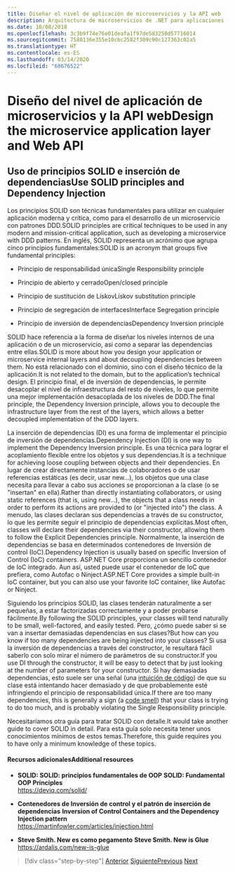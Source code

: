 ```yaml
---
title: Diseñar el nivel de aplicación de microservicios y la API web
description: Arquitectura de microservicios de .NET para aplicaciones .NET en contenedor | Una breve mención de los principios SOLID para diseñar el nivel de aplicación.
ms.date: 10/08/2018
ms.openlocfilehash: 3c3b9f74e76e01deafa1f97de5d3250d57716014
ms.sourcegitcommit: 7588136e355e10cbc2582f389c90c127363c02a5
ms.translationtype: HT
ms.contentlocale: es-ES
ms.lasthandoff: 03/14/2020
ms.locfileid: "68676522"
---
```

# <a name="design-the-microservice-application-layer-and-web-api"></a><span data-ttu-id="4c0be-103">Diseño del nivel de aplicación de microservicios y la API web</span><span class="sxs-lookup"><span data-stu-id="4c0be-103">Design the microservice application layer and Web API</span></span>

## <a name="use-solid-principles-and-dependency-injection"></a><span data-ttu-id="4c0be-104">Uso de principios SOLID e inserción de dependencias</span><span class="sxs-lookup"><span data-stu-id="4c0be-104">Use SOLID principles and Dependency Injection</span></span>

<span data-ttu-id="4c0be-105">Los principios SOLID son técnicas fundamentales para utilizar en cualquier aplicación moderna y crítica, como para el desarrollo de un microservicio con patrones DDD.</span><span class="sxs-lookup"><span data-stu-id="4c0be-105">SOLID principles are critical techniques to be used in any modern and mission-critical application, such as developing a microservice with DDD patterns.</span></span> <span data-ttu-id="4c0be-106">En inglés, SOLID representa un acrónimo que agrupa cinco principios fundamentales:</span><span class="sxs-lookup"><span data-stu-id="4c0be-106">SOLID is an acronym that groups five fundamental principles:</span></span>

- <span data-ttu-id="4c0be-107">Principio de responsabilidad única</span><span class="sxs-lookup"><span data-stu-id="4c0be-107">Single Responsibility principle</span></span>

- <span data-ttu-id="4c0be-108">Principio de abierto y cerrado</span><span class="sxs-lookup"><span data-stu-id="4c0be-108">Open/closed principle</span></span>

- <span data-ttu-id="4c0be-109">Principio de sustitución de Liskov</span><span class="sxs-lookup"><span data-stu-id="4c0be-109">Liskov substitution principle</span></span>

- <span data-ttu-id="4c0be-110">Principio de segregación de interfaces</span><span class="sxs-lookup"><span data-stu-id="4c0be-110">Interface Segregation principle</span></span>

- <span data-ttu-id="4c0be-111">Principio de inversión de dependencias</span><span class="sxs-lookup"><span data-stu-id="4c0be-111">Dependency Inversion principle</span></span>

<span data-ttu-id="4c0be-112">SOLID hace referencia a la forma de diseñar los niveles internos de una aplicación o de un microservicio, así como a separar las dependencias entre ellas.</span><span class="sxs-lookup"><span data-stu-id="4c0be-112">SOLID is more about how you design your application or microservice internal layers and about decoupling dependencies between them.</span></span> <span data-ttu-id="4c0be-113">No está relacionado con el dominio, sino con el diseño técnico de la aplicación.</span><span class="sxs-lookup"><span data-stu-id="4c0be-113">It is not related to the domain, but to the application’s technical design.</span></span> <span data-ttu-id="4c0be-114">El principio final, el de inversión de dependencias, le permite desacoplar el nivel de infraestructura del resto de niveles, lo que permite una mejor implementación desacoplada de los niveles de DDD.</span><span class="sxs-lookup"><span data-stu-id="4c0be-114">The final principle, the Dependency Inversion principle, allows you to decouple the infrastructure layer from the rest of the layers, which allows a better decoupled implementation of the DDD layers.</span></span>

<span data-ttu-id="4c0be-115">La inserción de dependencias (DI) es una forma de implementar el principio de inversión de dependencias.</span><span class="sxs-lookup"><span data-stu-id="4c0be-115">Dependency Injection (DI) is one way to implement the Dependency Inversion principle.</span></span> <span data-ttu-id="4c0be-116">Es una técnica para lograr el acoplamiento flexible entre los objetos y sus dependencias.</span><span class="sxs-lookup"><span data-stu-id="4c0be-116">It is a technique for achieving loose coupling between objects and their dependencies.</span></span> <span data-ttu-id="4c0be-117">En lugar de crear directamente instancias de colaboradores o de usar referencias estáticas (es decir, usar new...), los objetos que una clase necesita para llevar a cabo sus acciones se proporcionan a la clase (o se "insertan" en ella).</span><span class="sxs-lookup"><span data-stu-id="4c0be-117">Rather than directly instantiating collaborators, or using static references (that is, using new…), the objects that a class needs in order to perform its actions are provided to (or "injected into") the class.</span></span> <span data-ttu-id="4c0be-118">A menudo, las clases declaran sus dependencias a través de su constructor, lo que les permite seguir el principio de dependencias explícitas.</span><span class="sxs-lookup"><span data-stu-id="4c0be-118">Most often, classes will declare their dependencies via their constructor, allowing them to follow the Explicit Dependencies principle.</span></span> <span data-ttu-id="4c0be-119">Normalmente, la inserción de dependencias se basa en determinados contenedores de Inversión de control (IoC).</span><span class="sxs-lookup"><span data-stu-id="4c0be-119">Dependency Injection is usually based on specific Inversion of Control (IoC) containers.</span></span> <span data-ttu-id="4c0be-120">ASP.NET Core proporciona un sencillo contenedor de IoC integrado. Aun así, usted puede usar el contenedor de IoC que prefiera, como Autofac o Ninject.</span><span class="sxs-lookup"><span data-stu-id="4c0be-120">ASP.NET Core provides a simple built-in IoC container, but you can also use your favorite IoC container, like Autofac or Ninject.</span></span>

<span data-ttu-id="4c0be-121">Siguiendo los principios SOLID, las clases tenderán naturalmente a ser pequeñas, a estar factorizadas correctamente y a poder probarse fácilmente.</span><span class="sxs-lookup"><span data-stu-id="4c0be-121">By following the SOLID principles, your classes will tend naturally to be small, well-factored, and easily tested.</span></span> <span data-ttu-id="4c0be-122">Pero, ¿cómo puede saber si se van a insertar demasiadas dependencias en sus clases?</span><span class="sxs-lookup"><span data-stu-id="4c0be-122">But how can you know if too many dependencies are being injected into your classes?</span></span> <span data-ttu-id="4c0be-123">Si usa la inversión de dependencias a través del constructor, le resultará fácil saberlo con solo mirar el número de parámetros de su constructor.</span><span class="sxs-lookup"><span data-stu-id="4c0be-123">If you use DI through the constructor, it will be easy to detect that by just looking at the number of parameters for your constructor.</span></span> <span data-ttu-id="4c0be-124">Si hay demasiadas dependencias, esto suele ser una señal (una [intuición de código](https://deviq.com/code-smells/)) de que su clase está intentando hacer demasiado y de que probablemente esté infringiendo el principio de responsabilidad única.</span><span class="sxs-lookup"><span data-stu-id="4c0be-124">If there are too many dependencies, this is generally a sign (a [code smell](https://deviq.com/code-smells/)) that your class is trying to do too much, and is probably violating the Single Responsibility principle.</span></span>

<span data-ttu-id="4c0be-125">Necesitaríamos otra guía para tratar SOLID con detalle.</span><span class="sxs-lookup"><span data-stu-id="4c0be-125">It would take another guide to cover SOLID in detail.</span></span> <span data-ttu-id="4c0be-126">Para esta guía solo necesita tener unos conocimientos mínimos de estos temas.</span><span class="sxs-lookup"><span data-stu-id="4c0be-126">Therefore, this guide requires you to have only a minimum knowledge of these topics.</span></span>

#### <a name="additional-resources"></a><span data-ttu-id="4c0be-127">Recursos adicionales</span><span class="sxs-lookup"><span data-stu-id="4c0be-127">Additional resources</span></span>

- <span data-ttu-id="4c0be-128">**SOLID: SOLID: principios fundamentales de OOP** </span><span class="sxs-lookup"><span data-stu-id="4c0be-128">**SOLID: Fundamental OOP Principles** </span></span>\
  <https://deviq.com/solid/>

- <span data-ttu-id="4c0be-129">**Contenedores de Inversión de control y el patrón de inserción de dependencias** </span><span class="sxs-lookup"><span data-stu-id="4c0be-129">**Inversion of Control Containers and the Dependency Injection pattern** </span></span>\
  <https://martinfowler.com/articles/injection.html>

- <span data-ttu-id="4c0be-130">**Steve Smith. New es como pegamento** </span><span class="sxs-lookup"><span data-stu-id="4c0be-130">**Steve Smith. New is Glue** </span></span>\
  <https://ardalis.com/new-is-glue>

> [!div class="step-by-step"]
> <span data-ttu-id="4c0be-131">[Anterior](nosql-database-persistence-infrastructure.md)
> [Siguiente](microservice-application-layer-implementation-web-api.md)</span><span class="sxs-lookup"><span data-stu-id="4c0be-131">[Previous](nosql-database-persistence-infrastructure.md)
[Next](microservice-application-layer-implementation-web-api.md)</span></span>
